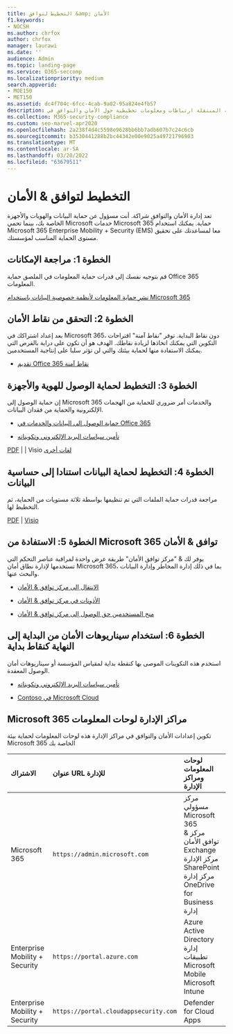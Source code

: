 ```yaml
---
title: التخطيط لتوافق &amp; الأمان
f1.keywords:
- NOCSH
ms.author: chrfox
author: chrfox
manager: laurawi
ms.date: ''
audience: Admin
ms.topic: landing-page
ms.service: O365-seccomp
ms.localizationpriority: medium
search.appverid:
- MOE150
- MET150
ms.assetid: dc4f704c-6fcc-4cab-9a02-95a824e4fb57
description: توفر هذه الصفحة المنتقلة ارتباطات ومعلومات تخطيطية حول الأمان والتوافق في Office 365.
ms.collection: M365-security-compliance
ms.custom: seo-marvel-apr2020
ms.openlocfilehash: 2a238f4d4c5598e9628bb6bb7adb607b7c24c6cb
ms.sourcegitcommit: b3530441288b2bc44342e00e9025a49721796903
ms.translationtype: MT
ms.contentlocale: ar-SA
ms.lasthandoff: 03/20/2022
ms.locfileid: "63679511"
---
```

# <a name="plan-for-security-amp-compliance"></a>التخطيط لتوافق &amp; الأمان

تعد إدارة الأمان والتوافق شراكة. أنت مسؤول عن حماية البيانات والهويات والأجهزة الخاصة بك، بينما تحمي Microsoft خدمات Microsoft 365 حماية. يمكنك استخدام Microsoft 365 Enterprise Mobility + Security (EMS) معا لمساعدتك على تحقيق مستوى الحماية المناسب لمؤسستك.
  
## <a name="step-1-review-capabilities"></a>الخطوة 1: مراجعة الإمكانات

قم بتوجيه نفسك إلى قدرات حماية المعلومات في الملصق حماية Office 365 المعلومات. 
  
[نشر حماية المعلومات لأنظمة خصوصية البيانات باستخدام Microsoft 365](../solutions/information-protection-deploy.md)
  
## <a name="step-2-check-your-secure-score"></a>الخطوة 2: التحقق من نقاط الأمان

بعد إعداد اشتراكك في Microsoft 365، دون نقاط البداية. توفر "نقاط آمنة" اقتراحات التكوين التي يمكنك اتخاذها لزيادة نقاطك. الهدف هو أن تكون على دراية بالفرص التي يمكنك الاستفادة منها لحماية بيئتك والتي لن تؤثر سلبا على إنتاجية المستخدمين.
  
- [تقديم Office 365 نقاط آمنة](../security/defender/microsoft-secure-score.md)
    
## <a name="step-3-plan-access-protection-for-identity-and-devices"></a>الخطوة 3: التخطيط لحماية الوصول للهوية والأجهزة

إن حماية الوصول إلى Microsoft 365 والخدمات أمر ضروري للحماية من الهجمات الإلكترونية والحماية من فقدان البيانات.
  
- [حماية الوصول إلى البيانات والخدمات في Office 365](protect-access-to-data-and-services.md)
    
- [تأمين سياسات البريد الإلكتروني وتكويناته](../security/office-365-security/secure-email-recommended-policies.md)
    
[PDF](https://go.microsoft.com/fwlink/p/?linkid=841656) |  [](https://go.microsoft.com/fwlink/p/?linkid=841657) |  Visio [لغات أخرى](https://www.microsoft.com/download/details.aspx?id=55032)
  
## <a name="step-4-plan-data-protection-based-on-data-sensitivity"></a>الخطوة 4: التخطيط لحماية البيانات استنادا إلى حساسية البيانات

مراجعة قدرات حماية الملفات التي تم تنظيمها بواسطة ثلاثة مستويات من الحماية، ثم التخطيط لها.
  
[PDF](https://download.microsoft.com/download/7/8/9/789645A5-BD10-4541-BC33-F8D1EFF5E911/MSFT_cloud_architecture_O365%20file%20protection.pdf) |  [Visio](https://download.microsoft.com/download/7/8/9/789645A5-BD10-4541-BC33-F8D1EFF5E911/MSFT_cloud_architecture_O365%20file%20protection.vsdx)
  
## <a name="step-5-leverage-the-microsoft-365-security-amp-compliance-center"></a>الخطوة 5: الاستفادة من Microsoft 365 توافق &amp; الأمان

يوفر لك &amp; "مركز توافق الأمان" طريقة عرض واحدة لمراقبة عناصر التحكم التي تستخدمها لإدارة نطاق أمان Microsoft 365، بما في ذلك إدارة المخاطر وإدارة البيانات والبحث عنها. 
  
- [الانتقال إلى مركز توافق &amp; الأمان](./microsoft-365-compliance-center.md)
    
- [الأذونات في مركز توافق &amp; الأمان](~/security/office-365-security/protect-against-threats.md)
    
- [منح المستخدمين حق الوصول إلى مركز توافق &amp; الأمان](~/security/office-365-security/grant-access-to-the-security-and-compliance-center.md)
    
## <a name="step-6-use-end-to-end-security-scenarios-as-starting-points"></a>الخطوة 6: استخدام سيناريوهات الأمان من البداية إلى النهاية كنقاط بداية

استخدم هذه التكوينات الموصى بها كنقطة بداية لمقياس المؤسسة أو سيناريوهات أمان الوصول المعقدة.
  
- [تأمين سياسات البريد الإلكتروني وتكويناته](../security/office-365-security/secure-email-recommended-policies.md)
    
- [Contoso في Microsoft Cloud](../enterprise/contoso-case-study.md)
    
## <a name="microsoft-365-admin-centers-and-dashboards"></a>Microsoft 365 مراكز الإدارة لوحات المعلومات

تكوين إعدادات الأمان والتوافق في مراكز الإدارة هذه لوحات المعلومات لحماية بيئة Microsoft 365 الخاصة بك
  
|**الاشتراك**|**عنوان URL للإدارة**|**لوحات المعلومات ومراكز الإدارة**|
|:-----|:-----|:-----|
|Microsoft 365  <br/> |`https://admin.microsoft.com`  <br/> | مركز مسؤولي Microsoft 365  <br/>  مركز &amp; توافق الأمان  <br/>  Exchange مركز الإدارة  <br/>  SharePoint مركز إدارة OneDrive for Business إدارة  <br/> |
|Enterprise Mobility + Security  <br/> |`https://portal.azure.com`  <br/> | Azure Active Directory  <br/>  إدارة تطبيقات Microsoft Mobile  <br/>  Microsoft Intune  <br/> |
|Enterprise Mobility + Security  <br/> |`https://portal.cloudappsecurity.com`  <br/> | Defender for Cloud Apps  <br/> |
